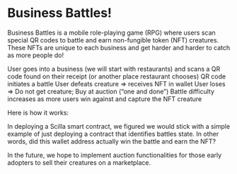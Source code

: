 # Business Battles!

Business Battles is a mobile role-playing game (RPG) where users scan special QR codes to battle and earn non-fungible token (NFT) creatures.
These NFTs are unique to each business and get harder and harder to catch as more people do!

User goes into a business (we will start with restaurants) and scans a QR code found on their receipt (or another place restaurant chooses)
QR code initiates a battle
User defeats creature => receives NFT in wallet
User loses ⇒ Do not get creature; Buy at auction (“one and done”)
Battle difficulty increases as more users win against and capture the NFT creature

Here is how it works:




In deploying a Scilla smart contract, we figured we would stick with a simple example of just deploying a contract that identifies battles state. In other words, did this wallet address actually win the battle and earn the NFT?

In the future, we hope to implement auction functionalities for those early adopters to sell their creatures on a marketplace.
